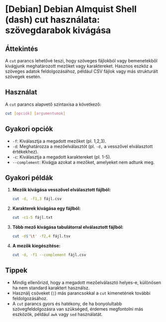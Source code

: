 # [Debian] Debian Almquist Shell (dash) cut használata: szövegdarabok kivágása

## Áttekintés
A `cut` parancs lehetővé teszi, hogy szöveges fájlokból vagy bemenetekből kivágjunk meghatározott mezőket vagy karaktereket. Hasznos eszköz a szöveges adatok feldolgozásához, például CSV fájlok vagy más strukturált szövegek esetén.

## Használat
A `cut` parancs alapvető szintaxisa a következő:

```bash
cut [opciók] [argumentumok]
```

## Gyakori opciók
- `-f`: Kiválasztja a megadott mezőket (pl. 1,2,3).
- `-d`: Meghatározza a mezőelválasztót (pl. `-d,` a vesszővel elválasztott értékekhez).
- `-c`: Kiválasztja a megadott karaktereket (pl. 1-5).
- `--complement`: Kivágja azokat a mezőket, amelyeket nem adtunk meg.

## Gyakori példák
1. **Mezők kivágása vesszővel elválasztott fájlból:**
   ```bash
   cut -d, -f1,3 fájl.csv
   ```

2. **Karakterek kivágása egy fájlból:**
   ```bash
   cut -c1-5 fájl.txt
   ```

3. **Több mező kivágása tabulátorral elválasztott fájlból:**
   ```bash
   cut -d$'\t' -f2,4 fájl.tsv
   ```

4. **A mezők kiegészítése:**
   ```bash
   cut -d, -f1 --complement fájl.csv
   ```

## Tippek
- Mindig ellenőrizd, hogy a megadott mezőelválasztó helyes-e, különösen ha nem standard karaktert használsz.
- Használj csöveket (`|`) más parancsokkal a `cut` kimenetének további feldolgozásához.
- A `cut` parancs gyors és hatékony, de ha bonyolultabb szövegfeldolgozásra van szükséged, érdemes megfontolni más eszközök, például `awk` vagy `sed` használatát.